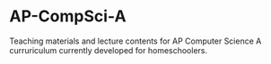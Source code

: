 # AP-CompSci-A
Teaching materials and lecture contents for AP Computer Science A curruriculum currently developed for homeschoolers.

